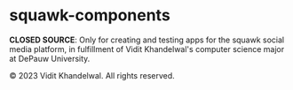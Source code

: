 # squawk-components

**CLOSED SOURCE**: Only for creating and testing apps for the squawk social media platform, in fulfillment of Vidit Khandelwal's computer science major at DePauw University. 

&copy; 2023 Vidit Khandelwal. All rights reserved. 